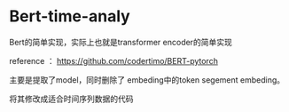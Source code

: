 # Bert-time-analy
Bert的简单实现，实际上也就是transformer encoder的简单实现 

reference ： 
https://github.com/codertimo/BERT-pytorch

主要是提取了model，同时删除了 embeding中的token segement embeding。

将其修改成适合时间序列数据的代码
